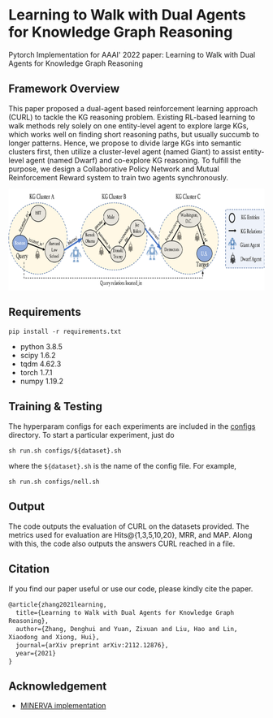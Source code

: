 # Learning to Walk with Dual Agents for Knowledge Graph Reasoning

Pytorch Implementation for AAAI' 2022 paper: Learning to Walk with Dual Agents for Knowledge Graph Reasoning

## Framework Overview
This paper proposed a dual-agent based reinforcement learning approach (CURL) to tackle the KG reasoning problem. Existing RL-based learning to walk methods rely solely on one entity-level agent to explore large KGs, which works well on finding short reasoning paths, but usually succumb to longer patterns. Hence, we propose to divide large KGs into semantic clusters first, then utilize a cluster-level agent (named Giant) to assist entity-level agent (named Dwarf) and co-explore KG reasoning.  To fulfill the purpose, we design a Collaborative Policy Network and Mutual Reinforcement Reward system to train two agents synchronously. 

<p align="center">
<img width="800" height="200.5" src="./figs/framework.png" align=center>
</p>


## Requirements
<!-- To install the various python dependencies (including pytorch) -->
```
pip install -r requirements.txt
```
- python 3.8.5
- scipy 1.6.2
- tqdm 4.62.3
- torch 1.7.1
- numpy 1.19.2


## Training & Testing
The hyperparam configs for each experiments are included in the [configs](https://github.com/RutgersDM/DKGR/tree/master/configs) directory. To start a particular experiment, just do
```
sh run.sh configs/${dataset}.sh
```
where the `${dataset}.sh` is the name of the config file. For example, 
```
sh run.sh configs/nell.sh
```

## Output
The code outputs the evaluation of CURL on the datasets provided. The metrics used for evaluation are Hits@{1,3,5,10,20}, MRR, and MAP.  Along with this, the code also outputs the answers CURL reached in a file.

<!-- ## Citation -->
<!-- If you use our code, please cite the paper
```
@InProceedings{curl2022,
  author    = {Denghui Zhang, Zixuan Yuan, Hao Liu, Xiaodong Lin, Hui Xiong},
  title     = {Learning to Walk with Dual Agents for Knowledge Graph Reasoning},
  booktitle = {Proceedings of the Thirty-Sixth AAAI Conference on Artificial Intelligence (AAAI 2022)},
  month     = {September},
  year      = {2022},
  address   = {Copenhagen, Denmark},
  publisher = {ACL}
}
``` -->
## Citation
If you find our paper useful or use our code, please kindly cite the paper.
```
@article{zhang2021learning,
  title={Learning to Walk with Dual Agents for Knowledge Graph Reasoning},
  author={Zhang, Denghui and Yuan, Zixuan and Liu, Hao and Lin, Xiaodong and Xiong, Hui},
  journal={arXiv preprint arXiv:2112.12876},
  year={2021}
}
```

## Acknowledgement
* [MINERVA implementation](https://github.com/shehzaadzd/MINERVA)
